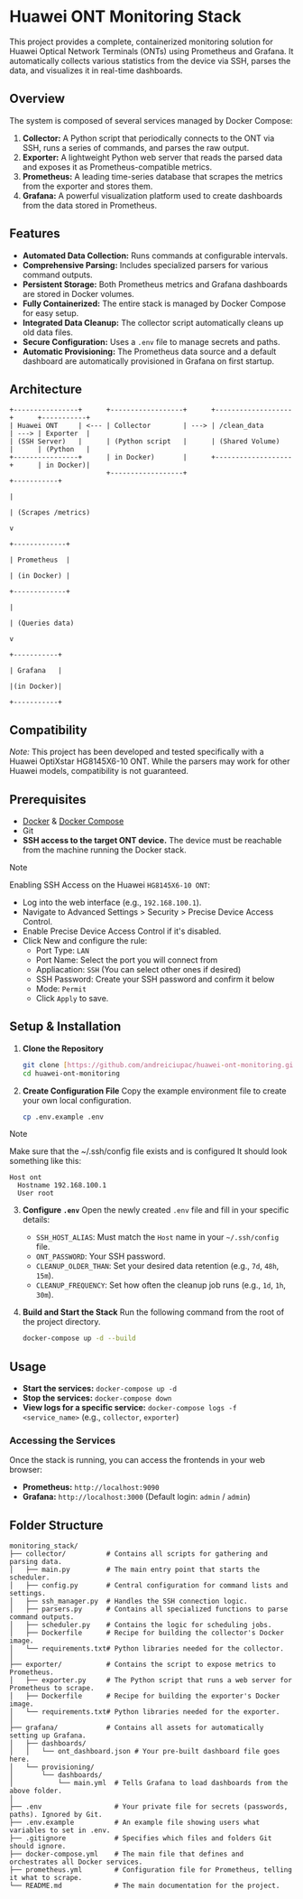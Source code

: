 # Huawei ONT Monitoring Stack

This project provides a complete, containerized monitoring solution for Huawei Optical Network Terminals (ONTs) using Prometheus and Grafana. It automatically collects various statistics from the device via SSH, parses the data, and visualizes it in real-time dashboards.

## Overview

The system is composed of several services managed by Docker Compose:
1.  **Collector:** A Python script that periodically connects to the ONT via SSH, runs a series of commands, and parses the raw output.
2.  **Exporter:** A lightweight Python web server that reads the parsed data and exposes it as Prometheus-compatible metrics.
3.  **Prometheus:** A leading time-series database that scrapes the metrics from the exporter and stores them.
4.  **Grafana:** A powerful visualization platform used to create dashboards from the data stored in Prometheus.

## Features

* **Automated Data Collection:** Runs commands at configurable intervals.
* **Comprehensive Parsing:** Includes specialized parsers for various command outputs.
* **Persistent Storage:** Both Prometheus metrics and Grafana dashboards are stored in Docker volumes.
* **Fully Containerized:** The entire stack is managed by Docker Compose for easy setup.
* **Integrated Data Cleanup:** The collector script automatically cleans up old data files.
* **Secure Configuration:** Uses a `.env` file to manage secrets and paths.
* **Automatic Provisioning:** The Prometheus data source and a default dashboard are automatically provisioned in Grafana on first startup.

## Architecture

```
+----------------+      +------------------+      +-------------------+      +-----------+
| Huawei ONT     | <--- | Collector        | ---> | /clean_data       | ---> | Exporter  |
| (SSH Server)   |      | (Python script   |      | (Shared Volume)   |      | (Python   |
+----------------+      | in Docker)       |      +-------------------+      | in Docker)|
                        +------------------+                                 +-----------+
                                                                                   |
                                                                                   | (Scrapes /metrics)
                                                                                   v
                                                                             +-------------+
                                                                             | Prometheus  |
                                                                             | (in Docker) |
                                                                             +-------------+
                                                                                   |
                                                                                   | (Queries data)
                                                                                   v
                                                                             +-----------+
                                                                             | Grafana   |
                                                                             |(in Docker)|
                                                                             +-----------+
```


## Compatibility

*Note:* This project has been developed and tested specifically with a Huawei OptiXstar HG8145X6-10 ONT. While the parsers may work for other Huawei models, compatibility is not guaranteed.

## Prerequisites

* [Docker](https://www.docker.com/get-started) & [Docker Compose](https://docs.docker.com/compose/install/)
* Git
* **SSH access to the target ONT device.** The device must be reachable from the machine running the Docker stack.

> [!NOTE] 
>Enabling SSH Access on the Huawei `HG8145X6-10 ONT`:
>- Log into the web interface (e.g., `192.168.100.1`).
>- Navigate to Advanced Settings > Security > Precise Device Access Control.
>- Enable Precise Device Access Control if it's disabled.
>- Click New and configure the rule:
>      - Port Type: `LAN`
>      - Port Name: Select the port you will connect from
>      - Appliacation: `SSH` (You can select other ones if desired)
>      - SSH Password: Create your SSH password and confirm it below
>      - Mode: `Permit`
>      - Click `Apply` to save.

## Setup & Installation

1.  **Clone the Repository**
    ```bash
    git clone [https://github.com/andreiciupac/huawei-ont-monitoring.git](https://github.com/andreiciupac/huawei-ont-monitoring.git)
    cd huawei-ont-monitoring
    ```

2.  **Create Configuration File**
    Copy the example environment file to create your own local configuration.
    ```bash
    cp .env.example .env
    ```

> [!NOTE] 
>Make sure that the ~/.ssh/config file exists and is configured
>It should look something like this:
>  ```
>  Host ont
>    Hostname 192.168.100.1
>    User root
>  ```

3.  **Configure `.env`**
    Open the newly created `.env` file and fill in your specific details:
    * `SSH_HOST_ALIAS`: Must match the `Host` name in your `~/.ssh/config` file.
    * `ONT_PASSWORD`: Your SSH password.
    * `CLEANUP_OLDER_THAN`: Set your desired data retention (e.g., `7d`, `48h`, `15m`).
    * `CLEANUP_FREQUENCY`: Set how often the cleanup job runs (e.g., `1d`, `1h`, `30m`).

4.  **Build and Start the Stack**
    Run the following command from the root of the project directory.
    ```bash
    docker-compose up -d --build
    ```

## Usage

* **Start the services:** `docker-compose up -d`
* **Stop the services:** `docker-compose down`
* **View logs for a specific service:** `docker-compose logs -f <service_name>` (e.g., `collector`, `exporter`)

### Accessing the Services

Once the stack is running, you can access the frontends in your web browser:
* **Prometheus:** `http://localhost:9090`
* **Grafana:** `http://localhost:3000` (Default login: `admin` / `admin`)

## Folder Structure

```
monitoring_stack/
├── collector/          # Contains all scripts for gathering and parsing data.
│   ├── main.py         # The main entry point that starts the scheduler.
│   ├── config.py       # Central configuration for command lists and settings.
│   ├── ssh_manager.py  # Handles the SSH connection logic.
│   ├── parsers.py      # Contains all specialized functions to parse command outputs.
│   ├── scheduler.py    # Contains the logic for scheduling jobs.
│   ├── Dockerfile      # Recipe for building the collector's Docker image.
│   └── requirements.txt# Python libraries needed for the collector.
│
├── exporter/           # Contains the script to expose metrics to Prometheus.
│   ├── exporter.py     # The Python script that runs a web server for Prometheus to scrape.
│   ├── Dockerfile      # Recipe for building the exporter's Docker image.
│   └── requirements.txt# Python libraries needed for the exporter.
│
├── grafana/            # Contains all assets for automatically setting up Grafana.
│   ├── dashboards/
│   │   └── ont_dashboard.json # Your pre-built dashboard file goes here.
│   └── provisioning/
│       └── dashboards/
│           └── main.yml  # Tells Grafana to load dashboards from the above folder.
│
├── .env                  # Your private file for secrets (passwords, paths). Ignored by Git.
├── .env.example          # An example file showing users what variables to set in .env.
├── .gitignore            # Specifies which files and folders Git should ignore.
├── docker-compose.yml    # The main file that defines and orchestrates all Docker services.
├── prometheus.yml        # Configuration file for Prometheus, telling it what to scrape.
└── README.md             # The main documentation for the project.
```
